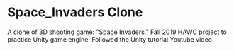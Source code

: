 # Space_Invaders Clone

A clone of 3D shooting game: "Space Invaders." Fall 2019 HAWC project to practice Unity game engine. Followed the Unity tutorial Youtube video.
